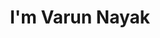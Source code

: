 ---
title : "I'm Varun Nayak"
# full screen navigation
first_name : "Oh!"
last_name : "Why you click this ?!"
bg_image : "images/slider1.jpg"
# animated text loop
occupations:
- "Retail Store Manager"
- "Progamming Enthusiast"

# slider background image loop
slider_images:
- "images/slider/slider2.jpg"

# button
button:
  enable : true
  label : "CONTACT ME"
  link : "#contact"


# custom style
custom_class: "" 
custom_attributes: "" 
custom_css: ""

---